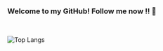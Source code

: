 ### Welcome to my GitHub! Follow me now !! 👋

<br>

![Top Langs](https://github-readme-stats.vercel.app/api/top-langs/?username=PoLamFe1121&layout=compact&theme=tokyonight)

<br>
<br>
